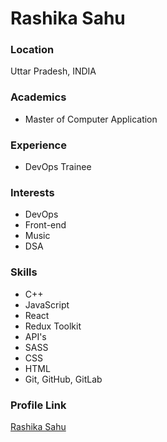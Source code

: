# Rashika Sahu

### Location

Uttar Pradesh, INDIA

### Academics

- Master of Computer Application

### Experience

- DevOps Trainee

### Interests

- DevOps
- Front-end
- Music
- DSA

### Skills

- C++
- JavaScript
- React
- Redux Toolkit
- API's
- SASS
- CSS
- HTML
- Git, GitHub, GitLab


### Profile Link

[Rashika Sahu](https://github.com/logic-found)

